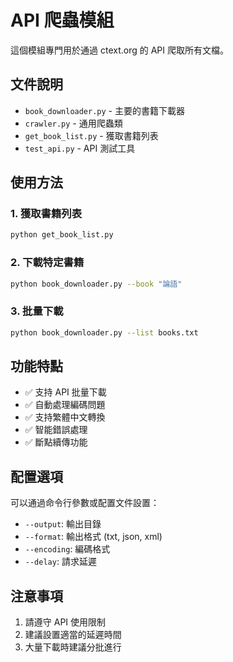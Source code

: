 # API 爬蟲模組

這個模組專門用於通過 ctext.org 的 API 爬取所有文檔。

## 文件說明

- `book_downloader.py` - 主要的書籍下載器
- `crawler.py` - 通用爬蟲類
- `get_book_list.py` - 獲取書籍列表
- `test_api.py` - API 測試工具

## 使用方法

### 1. 獲取書籍列表

```bash
python get_book_list.py
```

### 2. 下載特定書籍

```bash
python book_downloader.py --book "論語"
```

### 3. 批量下載

```bash
python book_downloader.py --list books.txt
```

## 功能特點

- ✅ 支持 API 批量下載
- ✅ 自動處理編碼問題
- ✅ 支持繁體中文轉換
- ✅ 智能錯誤處理
- ✅ 斷點續傳功能

## 配置選項

可以通過命令行參數或配置文件設置：

- `--output`: 輸出目錄
- `--format`: 輸出格式 (txt, json, xml)
- `--encoding`: 編碼格式
- `--delay`: 請求延遲

## 注意事項

1. 請遵守 API 使用限制
2. 建議設置適當的延遲時間
3. 大量下載時建議分批進行 